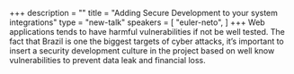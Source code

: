 +++
description = ""
title = "Adding Secure Development to your system integrations"
type = "new-talk"
speakers = [
        "euler-neto",
]
+++
Web applications tends to have harmful vulnerabilities if not be well tested. The fact that Brazil is one the biggest targets of cyber attacks, it’s important to insert a security development culture in the project based on well know vulnerabilities to prevent data leak and financial loss.